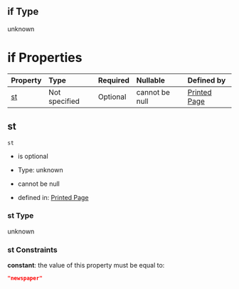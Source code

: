 ## if Type

unknown

# if Properties

| Property  | Type          | Required | Nullable       | Defined by                                                                                                                                               |
| :-------- | :------------ | :------- | :------------- | :------------------------------------------------------------------------------------------------------------------------------------------------------- |
| [st](#st) | Not specified | Optional | cannot be null | [Printed Page](page-allof-2-if-properties-st.md "https://impresso.github.io/impresso-schemas/json/canonical/page.schema.json#/allOf/2/if/properties/st") |

## st



`st`

*   is optional

*   Type: unknown

*   cannot be null

*   defined in: [Printed Page](page-allof-2-if-properties-st.md "https://impresso.github.io/impresso-schemas/json/canonical/page.schema.json#/allOf/2/if/properties/st")

### st Type

unknown

### st Constraints

**constant**: the value of this property must be equal to:

```json
"newspaper"
```
